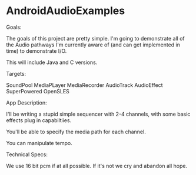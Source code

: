 # AndroidAudioExamples

Goals:

The goals of this project are pretty simple.  I'm going to demonstrate all of the Audio pathways I'm currently aware of (and can get implemented in time) to demonstrate I/O.

This will include Java and C versions.

Targets:

SoundPool
MediaPLayer
MediaRecorder
AudioTrack
AudioEffect
SuperPowered
OpenSLES

App Description:

I'll be writing a stupid simple sequencer with 2-4 channels, with some basic effects plug in capabiltiies. 

You'll be able to specify the media path for each channel.

You can manipulate tempo.

Technical Specs:

We use 16 bit pcm if at all possible.  If it's not we cry and abandon all hope.


